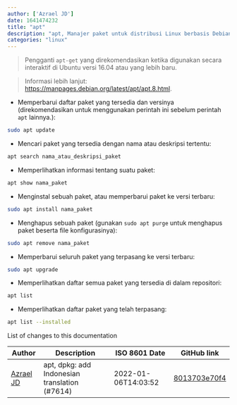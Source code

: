 ```yaml
---
author: ['Azrael JD']
date: 1641474232
title: "apt"
description: "apt, Manajer paket untuk distribusi Linux berbasis Debian."
categories: "linux"
---
```

> Pengganti `apt-get` yang direkomendasikan ketika digunakan secara interaktif di Ubuntu versi 16.04 atau yang lebih baru.

> Informasi lebih lanjut: <https://manpages.debian.org/latest/apt/apt.8.html>.

- Memperbarui daftar paket yang tersedia dan versinya (direkomendasikan untuk menggunakan perintah ini sebelum perintah `apt` lainnya.):

```bash
sudo apt update
```

- Mencari paket yang tersedia dengan nama atau deskripsi tertentu:

```bash
apt search nama_atau_deskripsi_paket
```

- Memperlihatkan informasi tentang suatu paket:

```bash
apt show nama_paket
```

- Menginstal sebuah paket, atau memperbarui paket ke versi terbaru:

```bash
sudo apt install nama_paket
```

- Menghapus sebuah paket (gunakan `sudo apt purge` untuk menghapus paket beserta file konfigurasinya):

```bash
sudo apt remove nama_paket
```

- Memperbarui seluruh paket yang terpasang ke versi terbaru:

```bash
sudo apt upgrade
```

- Memperlihatkan daftar semua paket yang tersedia di dalam repositori:

```bash
apt list
```

- Memperlihatkan daftar paket yang telah terpasang:

```bash
apt list --installed
```
List of changes to this documentation


Author | Description | ISO 8601 Date | GitHub link
------|-----|-----|-----
[Azrael JD](mailto:94840719+azraeljd@users.noreply.github.com) | apt, dpkg: add Indonesian translation (#7614) | 2022-01-06T14:03:52 | [8013703e70f4](https://github.com/tldr-pages/tldr/commit/8013703e70f40c959856002ead5b785e8b70007c)

